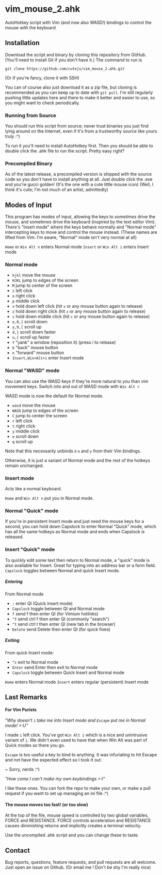 # vim\_mouse\_2.ahk
AutoHotkey script with Vim (and now also WASD!) bindings to control the mouse with the keyboard

## Installation
Download the script and binary by cloning this repository from GitHub. (You'll need to install
Git if you don't have it.) The command to run is

`git clone https://github.com/cutejs/vim_mouse_2.ahk.git`

(Or if you're fancy, clone it with SSH)

You can of course also just download it as a zip file, but cloning is recommended as you
can keep up to date with `git pull`. I'm still regularly pushing little updates here and there
to make it better and easier to use, so you might want to check periodically.

### Running from Source
You should run this script from source; never trust binaries you just find lying around
on the Internet, even if it's from a trustworthy source like yours truly :^)

To run it you'll need to install AutoHotkey first. Then you should be able to double click
the .ahk file to run the script. Pretty easy right?

### Precompiled Binary
As of the latest release, a precompiled version is shipped with the source code so you
don't have to install anything at all. Just double click the .exe and you're gucci golden!
(It's the one with a cute little mouse icon) (Well, I think it's cute; I'm not much of an
artist, admittedly)

## Modes of Input
This program has modes of input, allowing the keys to *sometimes* drive the mouse, and
sometimes drive the keyboard (inspired by the text editor Vim). There's "Insert mode"
where the keys behave normally and "Normal mode" intercepting keys to move and control
the mouse instead. (These names are lifted from Vim. I'm aware, "Normal" mode isn't
very normal at all)

`Home` or `Win Alt n` enters Normal mode
`Insert` or `Win Alt i` enters Insert mode

### Normal mode

- `hjkl` move the mouse
- `HJKL` jump to edges of the screen
- `M` jump to center of the screen
- `i` left click
- `o` right click
- `p` middle click
- `v` hold down left click (hit `v` or any mouse button again to release)
- `z` hold down right click (hit `z` or any mouse button again to release)
- `c` hold down middle click (hit `c` or any mouse button again to release)
- `e,0,]` scroll down
- `y,9,[` scroll up
- `d,}` scroll down faster
- `u,{` scroll up faster
- `Y` "yank" a window (reposition it) (press i to release)
- `b` "back" mouse button
- `n` "forward" mouse button
- `Insert,Win+Alt+i` enter Insert mode

### Normal "WASD" mode

You can also use the WASD keys if they're more natural to you than vim movement keys. Switch into
and out of WASD mode with `Win Alt r`

WASD mode is now the default for Normal mode.

- `wasd` move the mouse
- `WASD` jump to edges of the screen
- `C` jump to center the screen
- `r` left click
- `t` right click
- `y` middle click
- `e` scroll down
- `q` scroll up

Note that this necessarily unbinds `d` `e` and `y` from their Vim bindings.

Otherwise, it is just a variant of Normal mode and the rest of the hotkeys remain unchanged.

### Insert mode

Acts like a normal keyboard.

`Home` and `Win Alt n` put you in Normal mode.

### Normal "Quick" mode
If you're in persistent Insert mode and just need the mouse keys for a second, you can hold
down Capslock to enter Normal "Quick" mode, which has all the same hotkeys as Normal mode and
ends when Capslock is released.

### Insert "Quick" mode
To quickly edit some text then return to Normal mode, a "quick" mode is also available for Insert.
Great for typing into an address bar or a form field. `Capslock` toggles between Normal and quick
Insert mode.

##### Entering
From Normal mode
- `:` enter QI (Quick Insert mode)
- `Capslock` toggle between QI and Normal mode
- `f` send f then enter QI (for Vimium hotlinks)
- `^f` send ctrl f then enter QI (commonly "search")
- `^t` send ctrl t then enter QI (new tab in the browser)
- `Delete` send Delete then enter QI (for quick fixes)

##### Exiting
From quick Insert mode:
- `^c` exit to Normal mode
- `Enter` send Enter then exit to Normal mode
- `Capslock` toggle between Quick Insert and Normal mode

`Home` enters Normal mode
`Insert` enters regular (persistent) Insert mode

## Last Remarks

#### For Vim Purists
_"Why doesn't `i` take me into Insert mode and `Escape` put me in Normal mode! >:U"_

I made `i` left click. You've got `Win Alt i` which is a nice and unintrusive variant of `i`.
We didn't even used to have that when Win Alt was part of Quick modes so there you go.

`Escape` is too useful a key to bind to anything.  It was infuriating to hit Escape and not have
the expected effect so I took it out.

~ Sorry, nerds :^)

_"How come I can't make my own keybindings >:I"_

I like these ones. You can fork the repo to make your own, or make a pull request if you want to set up managing an ini file :^)

#### The mouse moves too fast! (or too slow)

At the top of the file, mouse speed is controlled by two global variables, FORCE and RESISTANCE.
FORCE controls acceleration and RESISTANCE causes diminishing returns and implicitly creates a
terminal velocity.

Use the uncompiled .ahk script and you can change these to taste.

## Contact

Bug reports, questions, feature requests, and pull requests are all welcome.
Just open an issue on Github. (Or email me ! Don't be shy I'm really nice)
